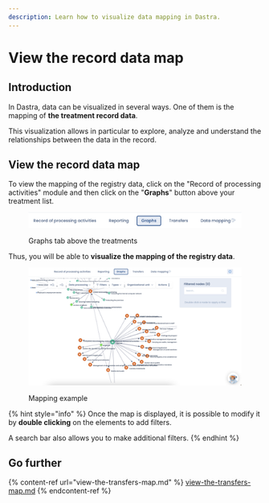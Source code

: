 ```yaml
---
description: Learn how to visualize data mapping in Dastra.
---
```


# View the record data map

## Introduction

In Dastra, data can be visualized in several ways. One of them is the mapping of **the treatment record data**.&#x20;

This visualization allows in particular to explore, analyze and understand the relationships between the data in the record.

## View the record data map

To view the mapping of the registry data, click on the "Record of processing activities" module and then click on the "**Graphs**" button above your treatment list.

<figure><img src="../../../.gitbook/assets/Capture d’écran 2023-02-10 à 14.44.03.png" alt=""><figcaption><p>Graphs tab above the treatments</p></figcaption></figure>

Thus, you will be able to **visualize the mapping of the registry data**.

<figure><img src="../../../.gitbook/assets/Capture d’écran 2023-02-10 à 14.46.14.png" alt=""><figcaption><p>Mapping example</p></figcaption></figure>

{% hint style="info" %}
Once the map is displayed, it is possible to modify it by **double clicking** on the elements to add filters.&#x20;

A search bar also allows you to make additional filters.
{% endhint %}

## Go further

{% content-ref url="view-the-transfers-map.md" %}
[view-the-transfers-map.md](view-the-transfers-map.md)
{% endcontent-ref %}
